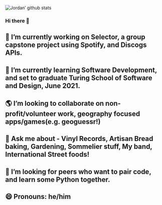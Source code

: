 ![Jordan’ github stats](https://github-readme-stats.vercel.app/api?username=jordanfbeck0528&show_icons=true&theme=tokyonight)
### Hi there 👋

 ## 🔭 I’m currently working on Selector, a group capstone project using Spotify, and Discogs APIs.
 ## 🌱 I’m currently learning Software Development, and set to graduate Turing School of Software and Design, June 2021.
 ## 🌎 I’m looking to collaborate on non-profit/volunteer work, geography focused apps/games(e.g. geoguessr!)
 ## 💬 Ask me about - Vinyl Records, Artisan Bread baking, Gardening, Sommelier stuff, My band, International Street foods! 
 ## 🤔 I’m looking for peers who want to pair code, and learn some Python together.
 ## 😄 Pronouns: he/him

<!--
**jordanfbeck0528/jordanfbeck0528** is a ✨ _special_ ✨ repository because its `README.md` (this file) appears on your GitHub profile. https://github.com/anuraghazra/github-readme-stats



Here are some ideas to get you started:

- 🔭 I’m currently working on ...
- 🌱 I’m currently learning ...
- 👯 I’m looking to collaborate on ...
- 🤔 I’m looking for help with ...
- 💬 Ask me about ...
- 📫 How to reach me: ...
- 😄 Pronouns: ...
- ⚡ Fun fact: ...
-->
